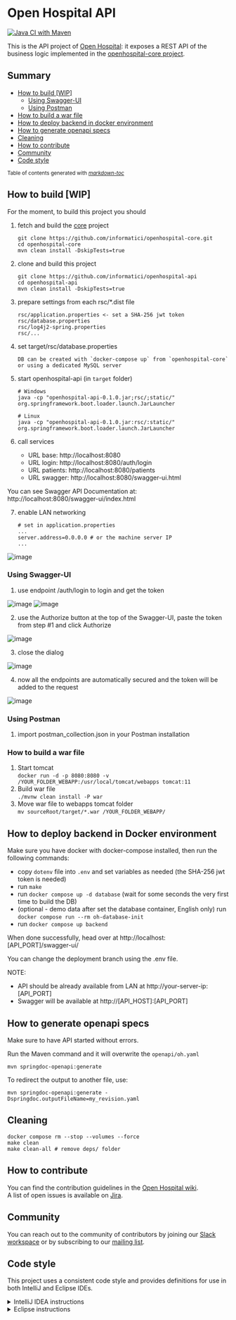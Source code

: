 # Open Hospital API

[![Java CI with Maven](https://github.com/informatici/openhospital-api/workflows/Java%20CI%20with%20Maven/badge.svg)](https://github.com/informatici/openhospital-api/actions?query=workflow%3A%22Java+CI+with+Maven%22)

This is the API project of [Open Hospital][openhospital]: it exposes a REST API of the business logic implemented in the [openhospital-core project][core].

## Summary

  * [How to build [WIP]](#how-to-build-wip)
    + [Using Swagger-UI](#using-swagger-ui)
    + [Using Postman](#using-postman)
  * [How to build a war file](#how-to-build-a-war-file)
  * [How to deploy backend in docker environment](#how-to-deploy-backend-in-docker-environment)
  * [How to generate openapi specs](#how-to-generate-openapi-specs)
  * [Cleaning](#cleaning)
  * [How to contribute](#how-to-contribute)
  * [Community](#community)
  * [Code style](#code-style)

<small>Table of contents generated with <i><a href='http://ecotrust-canada.github.io/markdown-toc/'>markdown-toc</a></i></small>


## How to build [WIP]

For the moment, to build this project you should 

 1. fetch and build the [core] project
    
        git clone https://github.com/informatici/openhospital-core.git
        cd openhospital-core
        mvn clean install -DskipTests=true
        
 2. clone and build this project
 
        git clone https://github.com/informatici/openhospital-api
        cd openhospital-api
        mvn clean install -DskipTests=true
        
 3. prepare settings from each rsc/*.dist file
 
        rsc/application.properties <- set a SHA-256 jwt token
        rsc/database.properties
        rsc/log4j2-spring.properties
        rsc/...
 
 4. set target/rsc/database.properties
 
        DB can be created with `docker-compose up` from `openhospital-core` or using a dedicated MySQL server
        
 5. start openhospital-api (in `target` folder)
 
        # Windows
        java -cp "openhospital-api-0.1.0.jar;rsc/;static/" org.springframework.boot.loader.launch.JarLauncher

        # Linux
        java -cp "openhospital-api-0.1.0.jar:rsc/:static/" org.springframework.boot.loader.launch.JarLauncher
        
 6. call services
    - URL base: http://localhost:8080
    - URL login: http://localhost:8080/auth/login
    - URL patients: http://localhost:8080/patients
    - URL swagger: http://localhost:8080/swagger-ui.html

You can see Swagger API Documentation at: http://localhost:8080/swagger-ui/index.html

 7. enable LAN networking

        # set in application.properties
        ...
        server.address=0.0.0.0 # or the machine server IP
        ...

![image](https://github.com/informatici/openhospital-api/assets/2938553/ea855a4a-2a57-4b6e-aa62-f218d4937ed8)

### Using Swagger-UI

 1. use endpoint /auth/login to login and get the token
 
![image](https://github.com/informatici/openhospital-api/assets/2938553/d77d88a7-893d-4163-a89d-06c0bbdccb4b)
![image](https://github.com/informatici/openhospital-api/assets/2938553/ce1a6ace-b4db-4672-9f36-b6d5aefc005f)

 2. use the Authorize button at the top of the Swagger-UI, paste the token from step #1 and click Authorize

![image](https://github.com/informatici/openhospital-api/assets/2938553/388450d5-7b8b-4f54-8210-ef37e5f85324)
 
 3. close the dialog

![image](https://github.com/informatici/openhospital-api/assets/2938553/787546c1-8378-4aac-99a1-ace2e28af160)

 4. now all the endpoints are automatically secured and the token will be added to the request

![image](https://github.com/informatici/openhospital-api/assets/2938553/131aa220-b134-4afc-a508-5e369427c0b8)

### Using Postman

 1. import postman_collection.json in your Postman installation
 
### How to build a war file
 1. Start tomcat \
   `docker run -d -p 8080:8080 -v /YOUR_FOLDER_WEBAPP:/usr/local/tomcat/webapps tomcat:11`
 2. Build war file \
    `./mvnw clean install -P war` 
 3. Move war file to webapps tomcat folder \
    `mv sourceRoot/target/*.war /YOUR_FOLDER_WEBAPP/`

## How to deploy backend in Docker environment

Make sure you have docker with docker-compose installed, then run the following commands:

- copy `dotenv` file into `.env` and set variables as needed (the SHA-256 jwt token is needed)
- run `make`
- run `docker compose up -d database` (wait for some seconds the very first time to build the DB)
- (optional - demo data after set the database container, English only) run `docker compose run --rm oh-database-init`
- run `docker compose up backend`

When done successfully, head over at http://localhost:[API_PORT]/swagger-ui/

You can change the deployment branch using the .env file.

NOTE: 

- API should be already available from LAN at http://your-server-ip:[API_PORT]
- Swagger will be available at http://[API_HOST]:[API_PORT]

## How to generate openapi specs

Make sure to have API started without errors.

Run the Maven command and it will overwrite the `openapi/oh.yaml`

	mvn springdoc-openapi:generate
	
To redirect the output to another file, use:

	mvn springdoc-openapi:generate -Dspringdoc.outputFileName=my_revision.yaml
	

## Cleaning

	docker compose rm --stop --volumes --force
	make clean
	make clean-all # remove deps/ folder


## How to contribute

You can find the contribution guidelines in the [Open Hospital wiki][contribution-guide].  
A list of open issues is available on [Jira][jira].

## Community

You can reach out to the community of contributors by joining 
our [Slack workspace][slack] or by subscribing to our [mailing list][ml].


## Code style

This project uses a consistent code style and provides definitions for use in both IntelliJ and Eclipse IDEs.

<details><summary>IntelliJ IDEA instructions</summary>

For IntelliJ IDEA the process for importing the code style is:

* Select *Settings* in the *File* menu
* Select *Editor*
* Select *Code Style*
* Expand the menu item and select *Java*
* Go to *Scheme* at the top, click on the setting button by the side of the drop-down list
* Select *Import Scheme*
* Select *IntelliJ IDE code style XML*
* Navigate to the location of the file which relative to the project root is:  `.ide-settings/idea/OpenHospital-code-style-configuration.xml`
* Select *OK* 
* At this point the code style is stored as part of the IDE and is used for **all** projects opened in the editor.  To restrict the settings to just this project again select the setting button by the side of the *Scheme* list and select *Copy to Project...*. If successful a notice appears in the window that reads: *For current project*.

</details>

<details><summary>Eclipse instructions</summary>

For Eclipse the process requires loading the formatting style and the import order separately.

* Select *Preferences* in the *Window* menu
* Select *Java*
* Select *Code Style* and expand the menu
* Select *Formatter*
* Select the *Import...* button
* Navigate to the location of the file which relative to the project root is:  `.ide-settings/eclipse/OpenHospital-Java-CodeStyle-Formatter.xml`
* Select *Open*
* At this point the code style is stored and is applicable to all projects opened in the IDE.  To restrict the settings just to this project select *Configure Project Specific Settings...* in the upper right.  In the next dialog select the *openhospital* repository and select *OK*.  In the next dialog select the *Enable project specific settings* checkbox.  Finally select *Apply and Close*.
* Back in the *Code Style* menu area, select *Organize Imports*
* Select *Import...*
* Navigate to the location of the file which relative to the project root is:  `.ide-settings/eclipse/OpenHospital.importorder`
* Select *Open*
* As with the formatting styles the import order is applicable to all projects.  In order to change it just for this project repeat the same steps as above for *Configure Project Specific Settings...*
 
</details> 

[openhospital]: https://www.open-hospital.org/
[core]: https://github.com/informatici/openhospital-core
[contribution-guide]: https://openhospital.atlassian.net/wiki/display/OH/Contribution+Guidelines
[jira]: https://openhospital.atlassian.net/jira/software/c/projects/OP/issues/
[slack]: https://join.slack.com/t/openhospitalworkspace/shared_invite/enQtOTc1Nzc0MzE2NjQ0LWIyMzRlZTU5NmNlMjE2MDcwM2FhMjRkNmM4YzI0MTAzYTA0YTI3NjZiOTVhMDZlNWUwNWEzMjE5ZDgzNWQ1YzE
[ml]: https://sourceforge.net/projects/openhospital/lists/openhospital-devel
